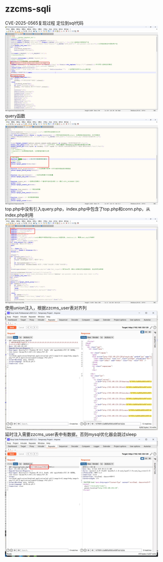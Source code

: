 # zzcms-sqli
CVE-2025-0565复现过程
定位到sql代码
![img01](./images/img01.png)
query函数
![img02](./images/img02.png)
top.php中没有引入query.php，index.php中包含了top.php和conn.php，从index.php利用
![img03](./images/img03.png)
使用union注入，根据zzcms_user表对齐列
![img04](./images/img04.png)
延时注入需要zzcms_user表中有数据，否则mysql优化器会跳过sleep
![img05](./images/img05.png)
